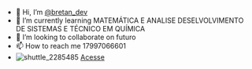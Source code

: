 - 👋 Hi, I’m <a href="https://www.instagram.com/bretan_dev/">@bretan_dev</a>
- 🌱 I’m currently learning MATEMÁTICA E ANALISE DESELVOLVIMENTO DE SISTEMAS E TÉCNICO EM QUÍMICA
- 💞️ I’m looking to collaborate on futuro
- 📫 How to reach me 17997066601<br>
- ![shuttle_2285485](https://github.com/PABLOBRETAN/PABLOBRETAN/assets/138078633/34efa3f4-1973-4f12-8293-636b1af89344)
        <a href="https://pablobretan.github.io/meu-site/index.html">Acesse</a>


<!---
PABLOBRETAN/PABLOBRETAN is a ✨ special ✨ repository because its `README.md` (this file) appears on your GitHub profile.
You can click the Preview link to take a look at your changes.
--->
